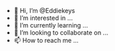 - 👋 Hi, I’m @Eddiekeys
- 👀 I’m interested in ...
- 🌱 I’m currently learning ...
- 💞️ I’m looking to collaborate on ...
- 📫 How to reach me ...

<!---
Eddiekeys/Eddiekeys is a ✨ special ✨ repository because its `README.md` (this file) appears on your GitHub profile.
You can click the Preview link to take a look at your changes.
--->
